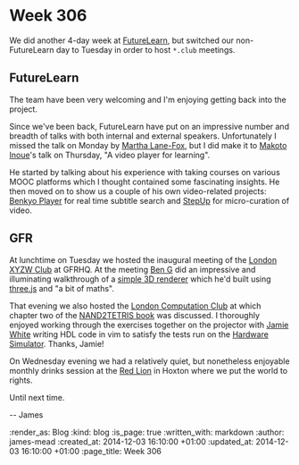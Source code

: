 Week 306
========

We did another 4-day week at [FutureLearn][], but switched our non-FutureLearn day to Tuesday in order to host `*.club` meetings.

## FutureLearn

The team have been very welcoming and I'm enjoying getting back into the project.

Since we've been back, FutureLearn have put on an impressive number and breadth of talks with both internal and external speakers. Unfortunately I missed the talk on Monday by [Martha Lane-Fox][], but I did make it to [Makoto Inoue][]'s talk on Thursday, "A video player for learning".

He started by talking about his experience with taking courses on various MOOC platforms which I thought contained some fascinating insights. He then moved on to show us a couple of his own video-related projects: [Benkyo Player][] for real time subtitle search and [StepUp][] for micro-curation of video.

## GFR

At lunchtime on Tuesday we hosted the inaugural meeting of the [London XYZW Club][] at GFRHQ. At the meeting [Ben G][] did an impressive and illuminating walkthrough of a [simple 3D renderer][] which he'd built using [three.js][] and "a bit of maths".

That evening we also hosted the [London Computation Club][] at which chapter two of the [NAND2TETRIS book][] was discussed. I thoroughly enjoyed working through the exercises together on the projector with [Jamie White][] writing HDL code in vim to satisfy the tests run on the [Hardware Simulator][]. Thanks, Jamie!

On Wednesday evening we had a relatively quiet, but nonetheless enjoyable monthly drinks session at the [Red Lion][] in Hoxton where we put the world to rights.

Until next time.

-- James

[FutureLearn]: https://www.futurelearn.com/
[London XYZW Club]: http://xyzw.club/
[Ben G]: https://twitter.com/beng
[simple 3D renderer]: https://github.com/xyzw-club/softwareRenderer
[three.js]: http://threejs.org/
[London Computation Club]: http://london.computation.club
[NAND2TETRIS book]: http://www.nand2tetris.org/book.php
[Jamie White]: http://jgwhite.co.uk/
[Hardware Simulator]: http://www.nand2tetris.org/software.php
[Red Lion]: http://www.redlionhoxtonst.com/
[Martha Lane-Fox]: https://twitter.com/marthalanefox
[Makoto Inoue]: http://makoto.github.io/me/
[Benkyo Player]: http://www.benkyoplayer.com
[StepUp]: http://www.stepup.io

:render_as: Blog
:kind: blog
:is_page: true
:written_with: markdown
:author: james-mead
:created_at: 2014-12-03 16:10:00 +01:00
:updated_at: 2014-12-03 16:10:00 +01:00
:page_title: Week 306
